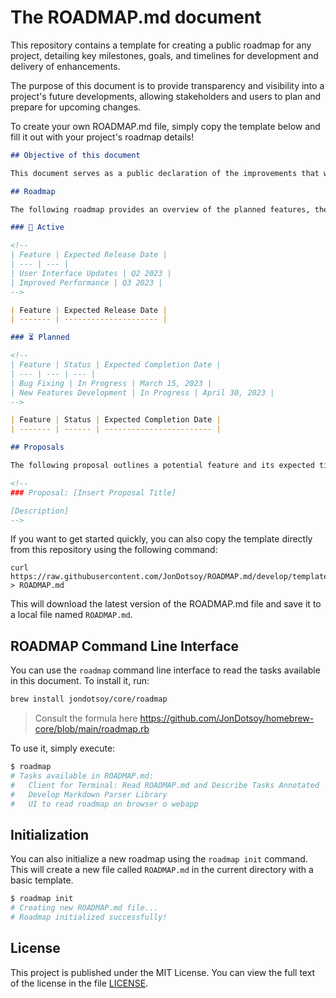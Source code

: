 # The ROADMAP.md document

This repository contains a template for creating a public roadmap for any project, detailing key milestones, goals, and timelines for development and delivery of enhancements.

The purpose of this document is to provide transparency and visibility into a project's future developments, allowing stakeholders and users to plan and prepare for upcoming changes.

To create your own ROADMAP.md file, simply copy the template below and fill it out with your project's roadmap details!

```md
## Objective of this document

This document serves as a public declaration of the improvements that will be made to our project. It outlines the key milestones, goals, and timelines for the development and delivery of these enhancements.

## Roadmap

The following roadmap provides an overview of the planned features, their expected release dates, and the current status:

### 🚧 Active

<!--
| Feature | Expected Release Date |
| --- | --- |
| User Interface Updates | Q2 2023 |
| Improved Performance | Q3 2023 |
-->

| Feature | Expected Release Date |
| ------- | --------------------- |

### ⏳ Planned

<!--
| Feature | Status | Expected Completion Date |
| --- | --- | --- |
| Bug Fixing | In Progress | March 15, 2023 |
| New Features Development | In Progress | April 30, 2023 |
-->

| Feature | Status | Expected Completion Date |
| ------- | ------ | ------------------------ |

## Proposals

The following proposal outlines a potential feature and its expected timeline:

<!--
### Proposal: [Insert Proposal Title]

[Description]
-->
```

If you want to get started quickly, you can also copy the template directly from this repository using the following command:

```shell
curl https://raw.githubusercontent.com/JonDotsoy/ROADMAP.md/develop/template/ROADMAP.md > ROADMAP.md
```

This will download the latest version of the ROADMAP.md file and save it to a local file named `ROADMAP.md`.

## ROADMAP Command Line Interface

You can use the `roadmap` command line interface to read the tasks available in this document. To install it, run:

```bash
brew install jondotsoy/core/roadmap
```

> Consult the formula here https://github.com/JonDotsoy/homebrew-core/blob/main/roadmap.rb

To use it, simply execute:

```bash
$ roadmap
# Tasks available in ROADMAP.md:
#   Client for Terminal: Read ROADMAP.md and Describe Tasks Annotated
#   Develop Markdown Parser Library
#   UI to read roadmap on browser o webapp
```

## Initialization

You can also initialize a new roadmap using the `roadmap init` command. This will create a new file called `ROADMAP.md` in the current directory with a basic template.

```bash
$ roadmap init
# Creating new ROADMAP.md file...
# Roadmap initialized successfully!
```

## License

This project is published under the MIT License. You can view the full text of the license in the file [LICENSE](./LICENSE).
